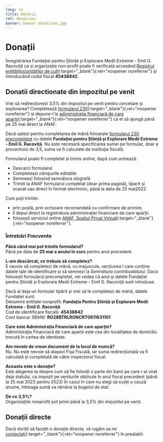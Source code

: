 ```yaml
---
lang: ro
title: Donații
ref: donations
banner: banner-donations.jpg
---
```


# Donații


Înregistrarea Fundației pentru Știință și Explorare Medii Extreme - Emil G. Racoviță
ca si organizatie non-profit poate fi verificată accesând [Registrul entităţilor/unităţilor de cult](https://www.anaf.ro/RegistrulEntitatilorUnitatilorCult/){:target="_blank"}{:rel="noopener noreferrer"} și introducând codul fiscal **45438842**.

## Donatii directionate din impozitul pe venit

Vrei să redirecționezi 3,5% din impozitul pe venit pentru cercetare și explorarea?
Completează [formularul 230](https://static.anaf.ro/static/10/Anaf/Declaratii_R/230.html){:target="_blank"}{:rel="noopener noreferrer"} și depune-l la [adiministrația financiară de care aparții](https://static.anaf.ro/static/10/Anaf/AsistentaContribuabili_r/telefoane_judete/Regiuni.htm){:target="_blank"}{:rel="noopener noreferrer"} ca el să ajungă până pe 25 mai direct la ANAF.

Dacă optezi pentru completarea de mână folosește [formularul 230 precompletat](/assets/docs/230_OPANAF_Fundatia_Racovita.pdf) cu datele **Fundației pentru Știință și Explorare Medii Extreme - Emil G. Racoviță**. Nu este necesară specificarea sumei pe formular, doar a procentului de 3,5, suma va fi calculate de instituția fiscală.

Formularul poate fi completat și trimis online, după cum urmează:

- Descarci formularul
- Completeazi câmpurile editable
- Semneazi folosind semnătura olografă
- Trimiti la ANAF formularul completat (doar prima pagină), tiparit și scanat sau direct în format electronic, până la data de 25 mai​ 2022.

Cum poți trimite:

  - ​prin poștă, prin scrisoare recomandată cu confirmare de primire.
  - îl depui direct la registratura administrației financiare de care aparții.
  - folosești serviciul online [ANAF, Spatiul Privat Virtual](https://www.anaf.ro/anaf/internet/ANAF/servicii_online/inreg_inrol_pf_pj_spv){:target="_blank"}{:rel="noopener noreferrer"}.

### Întrebări Frecvente

**Până când mai pot trimite formularul?**<br />
Până pe data de **25 mai​ a anului în curs** pentru anul precedent.

**L-am descărcat, ce trebuie să completez?**<br />
E nevoie să completezi de mână, cu majuscule, secțiunea I care conține datele tale de identificare și să semnezi la *Semnătura contribuabilului*. Daca folosești formularul precompletat, vei vedea că anul și datele Fundației pentru Știință și Explorare Medii Extreme - Emil G. Racoviță sunt introduse.

<div class="indented">
Dacă ai deja un formular tipărit și vrei să le completezi de mână, datele Fundației sunt:<br/>
Denumire entitate nonprofit: <strong>Fundația Pentru Știință și Explorare Medii Extreme - Emil G. Racoviță</strong><br/>
Cod de identificare fiscală: <strong>45438842</strong><br/>
Cont bancar (IBAN): <strong>RO28BTRLRONCRT0611631101</strong><br/>
</div>

**Care este Administrația Financiară de care aparțin?**<br />
Administrația Financiară de care aparții este cea din localitatea de domiciliu trecută în cartea de identitate.

**Am nevoie de vreun document de la locul de muncă?**<br />
Nu. Nu este nevoie să atașezi Fișa Fiscală, iar suma redirecționată va fi calculată și completată de către inspectorul fiscal.

**Aceasta este o donație?​**<br />
Este alegerea ta despre cum să fie folosiți o parte din banii pe care i-ai virat deja statului, ca impozit pe veniturile obținute în anul fiscal precedent (până la 25 mai 2023 pentru 2022) În cazul în care nu alegi să susții o cauză anume, întreaga sumă va rămâne la bugetul de stat.

**De ce 3,5%?**<br />
Organizațiile nonprofit pot primi până la 3,5% din impozitul pe venit.

## Donații directe

Dacă dorițti să facețti o donație directa, vă rugăm sa ne [contactați](mailto:donations@racovita-foundation.org){:target="_blank"}{:rel="noopener noreferrer"} în prealabil.
